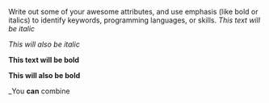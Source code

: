 Write out some of your awesome attributes, and use emphasis (like bold or italics) to identify keywords, programming languages, or skills. 
*This text will be italic*

_This will also be italic_

**This text will be bold**

__This will also be bold__

_You **can** combine 
